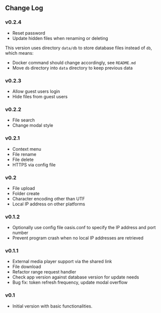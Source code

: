 ## Change Log

### v0.2.4

- Reset password
- Update hidden files when renaming or deleting

This version uses directory `data/db` to store database files instead of `db`, which means:

- Docker command should change accordingly, see `README.md`
- Move `db` directory into `data` directory to keep previous data

### v0.2.3

- Allow guest users login
- Hide files from guest users

### v0.2.2

- File search
- Change modal style

### v0.2.1

- Context menu
- File rename
- File delete
- HTTPS via config file

### v0.2

- File upload
- Folder create
- Character encoding other than UTF
- Local IP address on other platforms

### v0.1.2

- Optionally use config file oasis.conf to specify the IP address and port number
- Prevent program crash when no local IP addresses are retrieved

### v0.1.1

- External media player support via the shared link
- File download
- Refactor range request handler
- Check app version against database version for update needs
- Bug fix: token refresh frequency, update modal overflow

### v0.1

- Initial version with basic functionalities.
